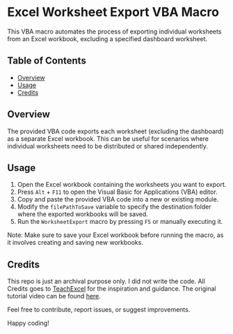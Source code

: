 # Excel Worksheet Export VBA Macro

This VBA macro automates the process of exporting individual worksheets from an Excel workbook, excluding a specified dashboard worksheet.

## Table of Contents

- [Overview](#overview)
- [Usage](#usage)
- [Credits](#credits)

## Overview

The provided VBA code exports each worksheet (excluding the dashboard) as a separate Excel workbook. This can be useful for scenarios where individual worksheets need to be distributed or shared independently.

## Usage

1. Open the Excel workbook containing the worksheets you want to export.
2. Press `Alt` + `F11` to open the Visual Basic for Applications (VBA) editor.
3. Copy and paste the provided VBA code into a new or existing module.
4. Modify the `filePathToSave` variable to specify the destination folder where the exported workbooks will be saved.
5. Run the `WorksheetExport` macro by pressing `F5` or manually executing it.

Note: Make sure to save your Excel workbook before running the macro, as it involves creating and saving new workbooks.

## Credits

This repo is just an archival purpose only. I did not write the code. All Credits goes to [TeachExcel](https://www.youtube.com/user/TutoringWithTeachExcel) for the inspiration and guidance. The original tutorial video can be found [here](https://www.youtube.com/watch?v=FEmZC2Z8LXM&ab_channel=TeachExcel).

Feel free to contribute, report issues, or suggest improvements.

Happy coding!
